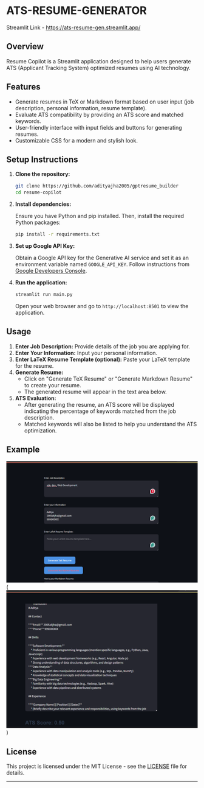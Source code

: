 # ATS-RESUME-GENERATOR

Streamlit Link - https://ats-resume-gen.streamlit.app/

## Overview

Resume Copilot is a Streamlit application designed to help users generate ATS (Applicant Tracking System) optimized resumes using AI technology.

## Features

- Generate resumes in TeX or Markdown format based on user input (job description, personal information, resume template).
- Evaluate ATS compatibility by providing an ATS score and matched keywords.
- User-friendly interface with input fields and buttons for generating resumes.
- Customizable CSS for a modern and stylish look.

## Setup Instructions

1. **Clone the repository:**

   ```bash
   git clone https://github.com/adityajha2005/gptresume_builder
   cd resume-copilot
   ```

2. **Install dependencies:**

   Ensure you have Python and pip installed. Then, install the required Python packages:

   ```bash
   pip install -r requirements.txt
   ```

3. **Set up Google API Key:**

   Obtain a Google API key for the Generative AI service and set it as an environment variable named `GOOGLE_API_KEY`. Follow instructions from [Google Developers Console](https://console.developers.google.com/apis/api/generativelanguage.googleapis.com/overview?project=your-project-id).

4. **Run the application:**

   ```bash
   streamlit run main.py
   ```

   Open your web browser and go to `http://localhost:8501` to view the application.

## Usage

1. **Enter Job Description:** Provide details of the job you are applying for.
2. **Enter Your Information:** Input your personal information.
3. **Enter LaTeX Resume Template (optional):** Paste your LaTeX template for the resume.
4. **Generate Resume:**
   - Click on "Generate TeX Resume" or "Generate Markdown Resume" to create your resume.
   - The generated resume will appear in the text area below.
5. **ATS Evaluation:**
   - After generating the resume, an ATS score will be displayed indicating the percentage of keywords matched from the job description.
   - Matched keywords will also be listed to help you understand the ATS optimization.

## Example

![Screenshot](first.png)(![Screenshot](second.png))

## License

This project is licensed under the MIT License - see the [LICENSE](LICENSE) file for details.

---

